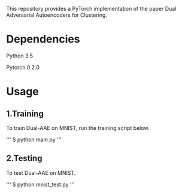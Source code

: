 This repository provides a PyTorch implementation of the paper Dual Adversarial Autoencoders for Clustering.

# Dependencies

Python 3.5

Pytorch 0.2.0

# Usage

## 1.Training

To train Dual-AAE on MNIST, run the training script below.

'''
$ python main.py
'''

## 2.Testing

To test Dual-AAE on MNIST.

'''
$ python mnist_test.py
'''
